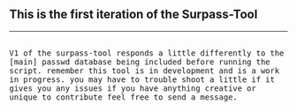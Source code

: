 ## This is the first iteration of the Surpass-Tool
<hr noshade>
<br>
<tt>
V1 of the surpass-tool responds a little differently to the [main] passwd database being included before running the script.
remember this tool is in development and is a work in progress. you may have to trouble shoot a little if it gives you any issues
if you have anything creative or unique to contribute feel free to send a message.
</tt>
